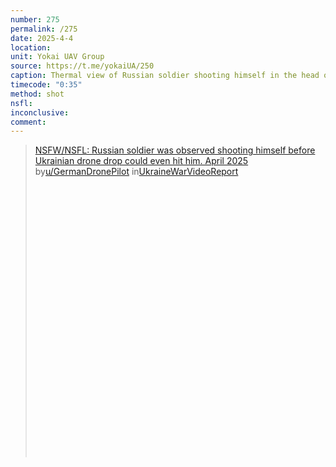 ```yaml
---
number: 275
permalink: /275
date: 2025-4-4
location: 
unit: Yokai UAV Group
source: https://t.me/yokaiUA/250
caption: Thermal view of Russian soldier shooting himself in the head on full auto moments before drone dropped grenade hits nearby
timecode: "0:35"
method: shot
nsfl: 
inconclusive: 
comment: 
---
```

<blockquote class="reddit-embed-bq" style="height:500px" data-embed-height="740"><a href="https://www.reddit.com/r/UkraineWarVideoReport/comments/1jsherl/nsfwnsfl_russian_soldier_was_observed_shooting/">NSFW/NSFL: Russian soldier was observed shooting himself before Ukrainian drone drop could even hit him. April 2025</a><br> by<a href="https://www.reddit.com/user/GermanDronePilot/">u/GermanDronePilot</a> in<a href="https://www.reddit.com/r/UkraineWarVideoReport/">UkraineWarVideoReport</a></blockquote><script async="" src="https://embed.reddit.com/widgets.js" charset="UTF-8"></script>